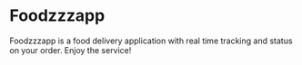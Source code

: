 # Foodzzzapp
Foodzzzapp is a food delivery application with real time tracking and status on your order. Enjoy the service!
